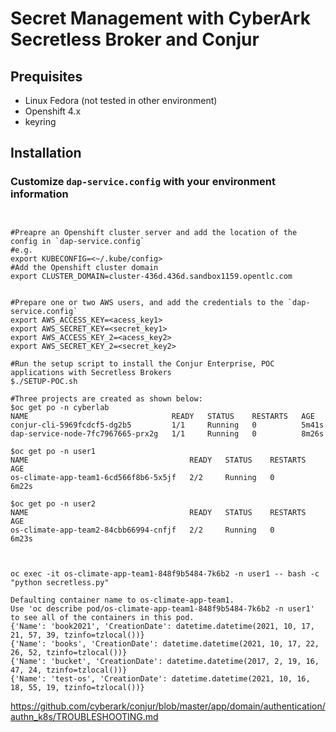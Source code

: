 # Secret Management with CyberArk Secretless Broker and Conjur 

## Prequisites
* Linux Fedora (not tested in other environment)
* Openshift 4.x 
* keyring

## Installation

### Customize `dap-service.config` with your environment information
```shell script


#Preapre an Openshift cluster server and add the location of the config in `dap-service.config`
#e.g.
export KUBECONFIG=<~/.kube/config>   
#Add the Openshift cluster domain
export CLUSTER_DOMAIN=cluster-436d.436d.sandbox1159.opentlc.com


#Prepare one or two AWS users, and add the credentials to the `dap-service.config` 
export AWS_ACCESS_KEY=<acess_key1>
export AWS_SECRET_KEY=<secret_key1>
export AWS_ACCESS_KEY_2=<acess_key2>
export AWS_SECRET_KEY_2=<secret_key2>

#Run the setup script to install the Conjur Enterprise, POC applications with Secretless Brokers
$./SETUP-POC.sh

#Three projects are created as shown below:
$oc get po -n cyberlab  
NAME                                READY   STATUS    RESTARTS   AGE
conjur-cli-5969fcdcf5-dg2b5         1/1     Running   0          5m41s
dap-service-node-7fc7967665-prx2g   1/1     Running   0          8m26s

$oc get po -n user1   
NAME                                    READY   STATUS    RESTARTS   AGE
os-climate-app-team1-6cd566f8b6-5x5jf   2/2     Running   0          6m22s

$oc get po -n user2
NAME                                    READY   STATUS    RESTARTS   AGE
os-climate-app-team2-84cbb66994-cnfjf   2/2     Running   0          6m23s



```


```shell
oc exec -it os-climate-app-team1-848f9b5484-7k6b2 -n user1 -- bash -c "python secretless.py"

Defaulting container name to os-climate-app-team1.
Use 'oc describe pod/os-climate-app-team1-848f9b5484-7k6b2 -n user1' to see all of the containers in this pod.
{'Name': 'book2021', 'CreationDate': datetime.datetime(2021, 10, 17, 21, 57, 39, tzinfo=tzlocal())}
{'Name': 'books', 'CreationDate': datetime.datetime(2021, 10, 17, 22, 26, 52, tzinfo=tzlocal())}
{'Name': 'bucket', 'CreationDate': datetime.datetime(2017, 2, 19, 16, 47, 24, tzinfo=tzlocal())}
{'Name': 'test-os', 'CreationDate': datetime.datetime(2021, 10, 16, 18, 55, 19, tzinfo=tzlocal())}
```


https://github.com/cyberark/conjur/blob/master/app/domain/authentication/authn_k8s/TROUBLESHOOTING.md

